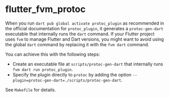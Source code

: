 # flutter_fvm_protoc

When you run `dart pub global activate protoc_plugin` as recommended in the official documentation for `protoc_plugin`, it generates a `protoc-gen-dart` executable that internally runs the `dart` command.
If your Flutter project uses `fvm` to manage Flutter and Dart versions, you might want to avoid using the global `dart` command by replacing it with the `fvm dart` command.

You can achieve this with the following steps:  

- Create an executable file at `scripts/protoc-gen-dart` that internally runs `fvm dart run protoc_plugin`.  
- Specify the plugin directly to `protoc` by adding the option `--plugin=protoc-gen-dart=./scripts/protoc-gen-dart`.

See `Makefile` for details.
